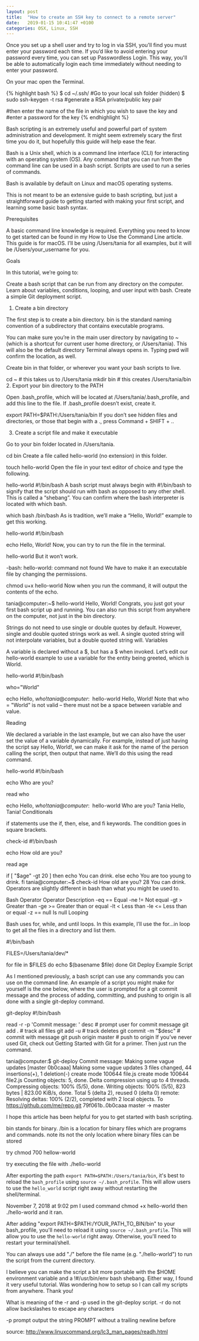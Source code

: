 ```yaml
---
layout: post
title:  "How to create an SSH key to connect to a remote server"
date:   2019-01-15 10:41:47 +0100
categories: OSX, Linux, SSH
---
```

<div class="message">
Once you set up a shell user and try to log in via SSH, you'll find you must enter your password each time. If you’d like to avoid entering your password every time, you can set up Passwordless Login. This way, you'll be able to automatically login each time immediately without needing to enter your password. 
</div>

On your mac open the Terminal. 


{% highlight bash %}
$ cd ~/.ssh/              #Go to your local ssh folder (hidden)
$ sudo ssh-keygen -t rsa  #generate a RSA private/public key pair

#then enter the name of the file in which you wish to save the key and
#enter a password for the key
{% endhighlight %}

Bash scripting is an extremely useful and powerful part of system administration and development. It might seem extremely scary the first time you do it, but hopefully this guide will help ease the fear.

Bash is a Unix shell, which is a command line interface (CLI) for interacting with an operating system (OS). Any command that you can run from the command line can be used in a bash script. Scripts are used to run a series of commands.

Bash is available by default on Linux and macOS operating systems.

This is not meant to be an extensive guide to bash scripting, but just a straightforward guide to getting started with making your first script, and learning some basic bash syntax.

Prerequisites

A basic command line knowledge is required. Everything you need to know to get started can be found in my How to Use the Command Line article.
This guide is for macOS. I’ll be using /Users/tania for all examples, but it will be /Users/your_username for you.

Goals

In this tutorial, we’re going to:

Create a bash script that can be run from any directory on the computer.
Learn about variables, conditions, looping, and user input with bash.
Create a simple Git deployment script.
1. Create a bin directory

The first step is to create a bin directory. bin is the standard naming convention of a subdirectory that contains executable programs.

You can make sure you’re in the main user directory by navigating to ~ (which is a shortcut for current user home directory, or /Users/tania). This will also be the default directory Terminal always opens in. Typing pwd will confirm the location, as well.

Create bin in that folder, or wherever you want your bash scripts to live.

cd ~      # this takes us to /Users/tania
mkdir bin # this creates /Users/tania/bin
2. Export your bin directory to the PATH

Open .bash_profile, which will be located at /Users/tania/.bash_profile, and add this line to the file. If .bash_profile doesn’t exist, create it.

export PATH=$PATH:/Users/tania/bin
If you don’t see hidden files and directories, or those that begin with a ., press Command + SHIFT + ..

3. Create a script file and make it executable

Go to your bin folder located in /Users/tania.

cd bin
Create a file called hello-world (no extension) in this folder.

touch hello-world
Open the file in your text editor of choice and type the following.

hello-world
#!/bin/bash
A bash script must always begin with #!/bin/bash to signify that the script should run with bash as opposed to any other shell. This is called a “shebang”. You can confirm where the bash interpreter is located with which bash.

which bash
/bin/bash
As is tradition, we’ll make a “Hello, World!” example to get this working.

hello-world
#!/bin/bash

echo Hello, World!
Now, you can try to run the file in the terminal.

hello-world
But it won’t work.

-bash: hello-world: command not found
We have to make it an executable file by changing the permissions.

chmod u+x hello-world
Now when you run the command, it will output the contents of the echo.

tania@computer:~$ hello-world
Hello, World!
Congrats, you just got your first bash script up and running. You can also run this script from anywhere on the computer, not just in the bin directory.

Strings do not need to use single or double quotes by default. However, single and double quoted strings work as well. A single quoted string will not interpolate variables, but a double quoted string will.
Variables

A variable is declared without a $, but has a $ when invoked. Let’s edit our hello-world example to use a variable for the entity being greeted, which is World.

hello-world
#!/bin/bash

who="World"

echo Hello, $who!
tania@computer:~$ hello-world
Hello, World!
Note that who = "World" is not valid – there must not be a space between variable and value.

Reading

We declared a variable in the last example, but we can also have the user set the value of a variable dynamically. For example, instead of just having the script say Hello, World!, we can make it ask for the name of the person calling the script, then output that name. We’ll do this using the read command.

hello-world
#!/bin/bash

echo Who are you?

read who

echo Hello, $who!
tania@computer:~$ hello-world
Who are you?
Tania
Hello, Tania!
Conditionals

if statements use the if, then, else, and fi keywords. The condition goes in square brackets.

check-id
#!/bin/bash

echo How old are you?

read age

if [ "$age" -gt 20 ]
then
    echo You can drink.
else 
    echo You are too young to drink.
fi
tania@computer:~$ check-id
How old are you?
28
You can drink.
Operators are slightly different in bash than what you might be used to.

Bash Operator	Operator	Description
-eq	==	Equal
-ne	!=	Not equal
-gt	>	Greater than
-ge	>=	Greater than or equal
-lt	<	Less than
-le	<=	Less than or equal
-z	== null	Is null
Looping

Bash uses for, while, and until loops. In this example, I’ll use the for...in loop to get all the files in a directory and list them.

#!/bin/bash

FILES=/Users/tania/dev/*

for file in $FILES
do
  echo $(basename $file)
done
Git Deploy Example Script

As I mentioned previously, a bash script can use any commands you can use on the command line. An example of a script you might make for yourself is the one below, where the user is prompted for a git commit message and the process of adding, committing, and pushing to origin is all done with a single git-deploy command.

git-deploy
#!/bin/bash

read -r -p 'Commit message: ' desc  # prompt user for commit message
git add .                           # track all files 
git add -u                          # track deletes
git commit -m "$desc"               # commit with message
git push origin master              # push to origin
If you’ve never used Git, check out Getting Started with Git for a primer.
Then just run the command.

tania@computer:$ git-deploy
Commit message: Making some vague updates
[master 0b0caaa] Making some vague updates
 3 files changed, 44 insertions(+), 1 deletion(-)
 create mode 100644 file.js
 create mode 100644 file2.js
Counting objects: 5, done.
Delta compression using up to 4 threads.
Compressing objects: 100% (5/5), done.
Writing objects: 100% (5/5), 823 bytes | 823.00 KiB/s, done.
Total 5 (delta 2), reused 0 (delta 0)
remote: Resolving deltas: 100% (2/2), completed with 2 local objects.
To https://github.com/me/repo.git
   79f061b..0b0caaa  master -> master




I hope this article has been helpful for you to get started with bash scripting. 

bin stands for binary. /bin is a location for binary files which are programs and commands. note its not the only location where binary files can be stored

try chmod 700 hellow-world

try executing the file with ./hello-world

After exporting the path `export PATH=$PATH:/Users/tania/bin`, it's best to reload the `bash_profile` using `source ~/.bash_profile`. This will allow users to use the `hello_world` script right away without restarting the shell/terminal.


November 7, 2018 at 9:02 pm
I used command
chmod +x hello-world
then
./hello-world
and it ran.

After adding "export PATH=$PATH:/YOUR_PATH_TO_BIN/bin" to your bash_profile, you'll need to reload it using `source ~/.bash_profile`. This will allow you to use the `hello-world` right away. Otherwise, you'll need to restart your terminal/shell.

You can always use add "./" before the file name (e.g. "./hello-world") to run the script from the current directory.

I believe you can make the script a bit more portable with the $HOME environment variable and a !#/usr/bin/env bash shebang. Either way, I found it very useful tutorial. Was wondering how to setup so I can call my scripts from anywhere. Thank you!

What is meaning of the -r and -p used in the git-deploy script.
-r	do not allow backslashes to escape any characters

-p prompt	output the string PROMPT without a trailing newline before

source: http://www.linuxcommand.org/lc3_man_pages/readh.html
